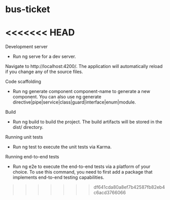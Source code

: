 # bus-ticket

<<<<<<< HEAD
=======
Development server
- Run ng serve for a dev server. 

Navigate to http://localhost:4200/. The application will automatically reload if you change any of the source files.

Code scaffolding
- Run ng generate component component-name to generate a new component. You can also use ng generate directive|pipe|service|class|guard|interface|enum|module.

Build
- Run ng build to build the project. The build artifacts will be stored in the dist/ directory.

Running unit tests
- Run ng test to execute the unit tests via Karma.

Running end-to-end tests
- Run ng e2e to execute the end-to-end tests via a platform of your choice. To use this command, you need to first add a package that implements end-to-end testing capabilities.
>>>>>>> df641cda80a8ef7b42587fb82eb4c6acd3766066
